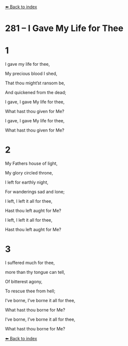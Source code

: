[⬅️ Back to index](../README.md)

# 281 – I Gave My Life for Thee





# 1

I gave my life for thee,

My precious blood I shed,

That thou might’st ransom be,

And quickened from the dead;

I gave, I gave My life for thee,

What hast thou given for Me?

I gave, I gave My life for thee,

What hast thou given for Me?



# 2

My Fathers house of light,

My glory circled throne,

I left for earthly night,

For wanderings sad and lone;

I left, I left it all for thee,

Hast thou left aught for Me?

I left, I left it all for thee,

Hast thou left aught for Me?



# 3

I suffered much for thee,

more than thy tongue can tell,

Of bitterest agony,

To rescue thee from hell;

I’ve borne, I’ve borne it all for thee,

What hast thou borne for Me?

I’ve borne, I’ve borne it all for thee,

What hast thou borne for Me?

[⬅️ Back to index](../README.md)
